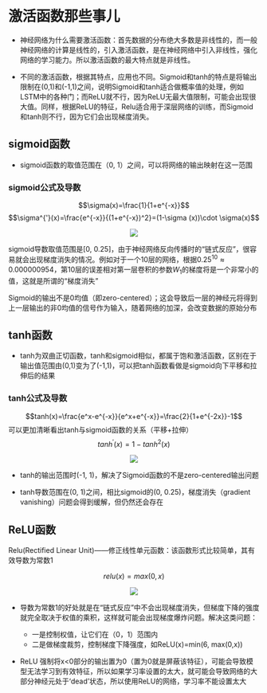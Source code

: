 # 激活函数那些事儿

- 神经网络为什么需要激活函数：首先数据的分布绝大多数是非线性的，而一般神经网络的计算是线性的，引入激活函数，是在神经网络中引入非线性，强化网络的学习能力。所以激活函数的最大特点就是非线性。

- 不同的激活函数，根据其特点，应用也不同。Sigmoid和tanh的特点是将输出限制在(0,1)和(-1,1)之间，说明Sigmoid和tanh适合做概率值的处理，例如LSTM中的各种门；而ReLU就不行，因为ReLU无最大值限制，可能会出现很大值。同样，根据ReLU的特征，Relu适合用于深层网络的训练，而Sigmoid和tanh则不行，因为它们会出现梯度消失。

## sigmoid函数
- sigmoid函数的取值范围在（0, 1）之间，可以将网络的输出映射在这一范围

### sigmoid公式及导数
$$\sigma(x)=\frac{1}{1+e^{-x}}$$
$$\sigma^{'}(x)=\frac{e^{-x}}{(1+e^{-x})^2}=(1-\sigma (x))\cdot \sigma(x)$$

<div align=center>
<img src="./常见问题汇总/Sigmoid.jpg"/>
</div>

sigmoid导数取值范围是[0, 0.25]，由于神经网络反向传播时的“链式反应”，很容易就会出现梯度消失的情况。例如对于一个10层的网络，根据$0.25^{10}\approx 0.000000954$，第10层的误差相对第一层卷积的参数$W_1$的梯度将是一个非常小的值，这就是所谓的“梯度消失”

Sigmoid的输出不是0均值（即zero-centered）；这会导致后一层的神经元将得到上一层输出的非0均值的信号作为输入，随着网络的加深，会改变数据的原始分布

## tanh函数

- tanh为双曲正切函数，tanh和sigmoid相似，都属于饱和激活函数，区别在于输出值范围由(0,1)变为了(-1,1)，可以把tanh函数看做是sigmoid向下平移和拉伸后的结果

### tanh公式及导数

$$tanh(x)=\frac{e^x-e^{-x}}{e^x+e^{-x}}=\frac{2}{1+e^{-2x}}-1$$
可以更加清晰看出tanh与sigmoid函数的关系（平移+拉伸）
$$tanh^{'}(x)=1-tanh^2(x)$$

<div align=center>
<img src="./常见问题汇总/tanh.jpg"/>
</div>

- tanh的输出范围时(-1, 1)，解决了Sigmoid函数的不是zero-centered输出问题

- tanh导数范围在(0, 1)之间，相比sigmoid的(0, 0.25)，梯度消失（gradient vanishing）问题会得到缓解，但仍然还会存在

## ReLU函数

Relu(Rectified Linear Unit)——修正线性单元函数：该函数形式比较简单，其有效导数为常数1

$$relu(x)=max(0,x)$$

<div align=center>
<img src="./常见问题汇总/relu.jpg"/>
</div>

- 导数为常数1的好处就是在“链式反应”中不会出现梯度消失，但梯度下降的强度就完全取决于权值的乘积，这样就可能会出现梯度爆炸问题。解决这类问题：
  - 一是控制权值，让它们在（0，1）范围内
  - 二是做梯度裁剪，控制梯度下降强度，如ReLU(x)=min(6, max(0,x))

- ReLU 强制将x<0部分的输出置为0（置为0就是屏蔽该特征），可能会导致模型无法学习到有效特征，所以如果学习率设置的太大，就可能会导致网络的大部分神经元处于‘dead’状态，所以使用ReLU的网络，学习率不能设置太大